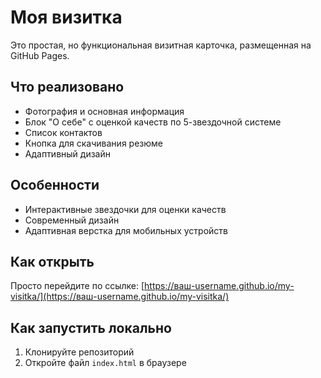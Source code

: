 # Моя визитка

Это простая, но функциональная визитная карточка, размещенная на GitHub Pages.

## Что реализовано

- Фотография и основная информация
- Блок "О себе" с оценкой качеств по 5-звездочной системе
- Список контактов
- Кнопка для скачивания резюме
- Адаптивный дизайн

## Особенности

- Интерактивные звездочки для оценки качеств
- Современный дизайн
- Адаптивная верстка для мобильных устройств

## Как открыть

Просто перейдите по ссылке: [https://ваш-username.github.io/my-visitka/](https://ваш-username.github.io/my-visitka/)

## Как запустить локально

1. Клонируйте репозиторий
2. Откройте файл `index.html` в браузере